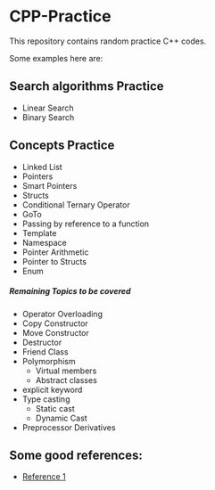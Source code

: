 # CPP-Practice

This repository contains random practice C++ codes.

Some examples here are:

## Search algorithms Practice

- Linear Search
- Binary Search
  
## Concepts Practice

- Linked List
- Pointers
- Smart Pointers
- Structs
- Conditional Ternary Operator
- GoTo
- Passing by reference to a function
- Template
- Namespace
- Pointer Arithmetic
- Pointer to Structs
- Enum
  
##### Remaining Topics to be covered
- Operator Overloading
- Copy Constructor
- Move Constructor
- Destructor
- Friend Class
- Polymorphism
    - Virtual members
    - Abstract classes
- explicit keyword
- Type casting
    - Static cast
    - Dynamic Cast
- Preprocessor Derivatives


## Some good references:

- [Reference 1](http://www.cplusplus.com/doc/tutorial/)
